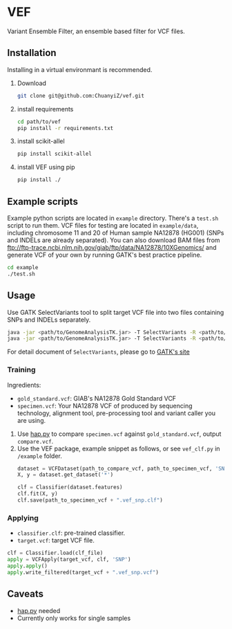 # VEF

Variant Ensemble Filter, an ensemble based filter for VCF files.

## Installation

Installing in a virtual environmant is recommended.

1. Download
    ```bash
    git clone git@github.com:ChuanyiZ/vef.git
    ```
2. install requirements
    ```bash
    cd path/to/vef
    pip install -r requirements.txt
    ```
3. install scikit-allel
    ```bash
    pip install scikit-allel
    ```
4. install VEF using pip
    ```bash
    pip install ./
    ```
## Example scripts

Example python scripts are located in `example` directory. There's a `test.sh` script to run them. VCF files for testing are located in `example/data`, including chromosome 11 and 20 of Human sample NA12878 (HG001) (SNPs and INDELs are already separated). You can also download BAM files from <ftp://ftp-trace.ncbi.nlm.nih.gov/giab/ftp/data/NA12878/10XGenomics/> and generate VCF of your own by running GATK's best practice pipeline.

```bash
cd example
./test.sh
```


## Usage

Use GATK SelectVariants tool to split target VCF file into two files containing SNPs and INDELs separately.

```bash
java -jar <path/to/GenomeAnalysisTK.jar> -T SelectVariants -R <path/to/human_g1k_v37.fasta> -V <path/to/target/vcf> -selectType SNP -o output.snp.vcf
java -jar <path/to/GenomeAnalysisTK.jar> -T SelectVariants -R <path/to/human_g1k_v37.fasta> -V <path/to/target/vcf> -selectType INDEL -o output.indel.vcf
```

For detail document of `SelectVariants`, please go to [GATK's site](https://software.broadinstitute.org/gatk/documentation/tooldocs/3.8-0/org_broadinstitute_gatk_tools_walkers_variantutils_SelectVariants.php)

### Training

Ingredients:

- `gold_standard.vcf`: GIAB's NA12878 Gold Standard VCF
- `specimen.vcf`: Your NA12878 VCF of produced by sequencing technology, alignment tool, pre-processing tool and variant caller you are using.

1. Use [hap.py](https://github.com/Illumina/hap.py) to compare `specimen.vcf` against `gold_standard.vcf`, output `compare.vcf`.
2. Use the VEF package, example snippet as follows, or see `vef_clf.py` in `/example` folder.
    ```python
    dataset = VCFDataset(path_to_compare_vcf, path_to_specimen_vcf, 'SNP')
    X, y = dataset.get_dataset('*')

    clf = Classifier(dataset.features)
    clf.fit(X, y)
    clf.save(path_to_specimen_vcf + ".vef_snp.clf")
    ```

### Applying

- `classifier.clf`: pre-trained classifier.
- `target.vcf`: target VCF file.

```python
clf = Classifier.load(clf_file)
apply = VCFApply(target_vcf, clf, 'SNP')
apply.apply()
apply.write_filtered(target_vcf + ".vef_snp.vcf")
```

## Caveats

- [hap.py](https://github.com/Illumina/hap.py) needed
- Currently only works for single samples
